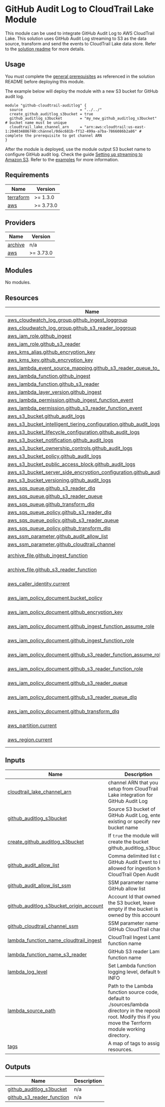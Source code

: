 <!-- BEGIN_TF_DOCS -->
# GitHub Audit Log to CloudTrail Lake Module

This module can be used to integrate GitHub Audit Log to AWS CloudTrail Lake. This solution uses GitHub Audit Log streaming to S3 as the data source, transform and send the events to CloudTrail Lake data store. Refer to the [solution readme](../../README.md) for more details.

## Usage

You must complete the [general prerequisites](../../README.md#general-prerequisites) as referenced in the solution README before deploying this module.

The example below will deploy the module with a new S3 bucket for GitHub audit log.

```
module "github-cloudtrail-auditlog" {
  source                          = "../../"
  create_github_auditlog_s3bucket = true
  github_auditlog_s3bucket        = "my_new_github_auditlog_s3bucket" # bucket name must be unique
  cloudtrail_lake_channel_arn     = "arn:aws:cloudtrail:us-east-1:204034886740:channel/0dec681b-ff12-499a-a7ba-7866086b2a86" # complete the prerequisite to get channel ARN
}
```

After the module is deployed, use the module output S3 bucket name to configure GitHub audit log. Check the guide [Setting up streaming to Amazon S3](https://docs.github.com/en/enterprise-cloud@latest/admin/monitoring-activity-in-your-enterprise/reviewing-audit-logs-for-your-enterprise/streaming-the-audit-log-for-your-enterprise#setting-up-streaming-to-amazon-s3). Refer to the [examples](./examples/) for more information.

## Requirements

| Name | Version |
|------|---------|
| <a name="requirement_terraform"></a> [terraform](#requirement\_terraform) | >= 1.3.0 |
| <a name="requirement_aws"></a> [aws](#requirement\_aws) | >= 3.73.0 |

## Providers

| Name | Version |
|------|---------|
| <a name="provider_archive"></a> [archive](#provider\_archive) | n/a |
| <a name="provider_aws"></a> [aws](#provider\_aws) | >= 3.73.0 |

## Modules

No modules.

## Resources

| Name | Type |
|------|------|
| [aws_cloudwatch_log_group.github_ingest_loggroup](https://registry.terraform.io/providers/hashicorp/aws/latest/docs/resources/cloudwatch_log_group) | resource |
| [aws_cloudwatch_log_group.github_s3_reader_loggroup](https://registry.terraform.io/providers/hashicorp/aws/latest/docs/resources/cloudwatch_log_group) | resource |
| [aws_iam_role.github_ingest](https://registry.terraform.io/providers/hashicorp/aws/latest/docs/resources/iam_role) | resource |
| [aws_iam_role.github_s3_reader](https://registry.terraform.io/providers/hashicorp/aws/latest/docs/resources/iam_role) | resource |
| [aws_kms_alias.github_encryption_key](https://registry.terraform.io/providers/hashicorp/aws/latest/docs/resources/kms_alias) | resource |
| [aws_kms_key.github_encryption_key](https://registry.terraform.io/providers/hashicorp/aws/latest/docs/resources/kms_key) | resource |
| [aws_lambda_event_source_mapping.github_s3_reader_queue_to_lambda](https://registry.terraform.io/providers/hashicorp/aws/latest/docs/resources/lambda_event_source_mapping) | resource |
| [aws_lambda_function.github_ingest](https://registry.terraform.io/providers/hashicorp/aws/latest/docs/resources/lambda_function) | resource |
| [aws_lambda_function.github_s3_reader](https://registry.terraform.io/providers/hashicorp/aws/latest/docs/resources/lambda_function) | resource |
| [aws_lambda_layer_version.github_ingest](https://registry.terraform.io/providers/hashicorp/aws/latest/docs/resources/lambda_layer_version) | resource |
| [aws_lambda_permission.github_ingest_function_event](https://registry.terraform.io/providers/hashicorp/aws/latest/docs/resources/lambda_permission) | resource |
| [aws_lambda_permission.github_s3_reader_function_event](https://registry.terraform.io/providers/hashicorp/aws/latest/docs/resources/lambda_permission) | resource |
| [aws_s3_bucket.github_audit_logs](https://registry.terraform.io/providers/hashicorp/aws/latest/docs/resources/s3_bucket) | resource |
| [aws_s3_bucket_intelligent_tiering_configuration.github_audit_logs](https://registry.terraform.io/providers/hashicorp/aws/latest/docs/resources/s3_bucket_intelligent_tiering_configuration) | resource |
| [aws_s3_bucket_lifecycle_configuration.github_audit_logs](https://registry.terraform.io/providers/hashicorp/aws/latest/docs/resources/s3_bucket_lifecycle_configuration) | resource |
| [aws_s3_bucket_notification.github_audit_logs](https://registry.terraform.io/providers/hashicorp/aws/latest/docs/resources/s3_bucket_notification) | resource |
| [aws_s3_bucket_ownership_controls.github_audit_logs](https://registry.terraform.io/providers/hashicorp/aws/latest/docs/resources/s3_bucket_ownership_controls) | resource |
| [aws_s3_bucket_policy.github_audit_logs](https://registry.terraform.io/providers/hashicorp/aws/latest/docs/resources/s3_bucket_policy) | resource |
| [aws_s3_bucket_public_access_block.github_audit_logs](https://registry.terraform.io/providers/hashicorp/aws/latest/docs/resources/s3_bucket_public_access_block) | resource |
| [aws_s3_bucket_server_side_encryption_configuration.github_audit_logs](https://registry.terraform.io/providers/hashicorp/aws/latest/docs/resources/s3_bucket_server_side_encryption_configuration) | resource |
| [aws_s3_bucket_versioning.github_audit_logs](https://registry.terraform.io/providers/hashicorp/aws/latest/docs/resources/s3_bucket_versioning) | resource |
| [aws_sqs_queue.github_s3_reader_dlq](https://registry.terraform.io/providers/hashicorp/aws/latest/docs/resources/sqs_queue) | resource |
| [aws_sqs_queue.github_s3_reader_queue](https://registry.terraform.io/providers/hashicorp/aws/latest/docs/resources/sqs_queue) | resource |
| [aws_sqs_queue.github_transform_dlq](https://registry.terraform.io/providers/hashicorp/aws/latest/docs/resources/sqs_queue) | resource |
| [aws_sqs_queue_policy.github_s3_reader_dlq](https://registry.terraform.io/providers/hashicorp/aws/latest/docs/resources/sqs_queue_policy) | resource |
| [aws_sqs_queue_policy.github_s3_reader_queue](https://registry.terraform.io/providers/hashicorp/aws/latest/docs/resources/sqs_queue_policy) | resource |
| [aws_sqs_queue_policy.github_transform_dlq](https://registry.terraform.io/providers/hashicorp/aws/latest/docs/resources/sqs_queue_policy) | resource |
| [aws_ssm_parameter.github_audit_allow_list](https://registry.terraform.io/providers/hashicorp/aws/latest/docs/resources/ssm_parameter) | resource |
| [aws_ssm_parameter.github_cloudtrail_channel](https://registry.terraform.io/providers/hashicorp/aws/latest/docs/resources/ssm_parameter) | resource |
| [archive_file.github_ingest_function](https://registry.terraform.io/providers/hashicorp/archive/latest/docs/data-sources/file) | data source |
| [archive_file.github_s3_reader_function](https://registry.terraform.io/providers/hashicorp/archive/latest/docs/data-sources/file) | data source |
| [aws_caller_identity.current](https://registry.terraform.io/providers/hashicorp/aws/latest/docs/data-sources/caller_identity) | data source |
| [aws_iam_policy_document.bucket_policy](https://registry.terraform.io/providers/hashicorp/aws/latest/docs/data-sources/iam_policy_document) | data source |
| [aws_iam_policy_document.github_encryption_key](https://registry.terraform.io/providers/hashicorp/aws/latest/docs/data-sources/iam_policy_document) | data source |
| [aws_iam_policy_document.github_ingest_function_assume_role](https://registry.terraform.io/providers/hashicorp/aws/latest/docs/data-sources/iam_policy_document) | data source |
| [aws_iam_policy_document.github_ingest_function_role](https://registry.terraform.io/providers/hashicorp/aws/latest/docs/data-sources/iam_policy_document) | data source |
| [aws_iam_policy_document.github_s3_reader_function_assume_role](https://registry.terraform.io/providers/hashicorp/aws/latest/docs/data-sources/iam_policy_document) | data source |
| [aws_iam_policy_document.github_s3_reader_function_role](https://registry.terraform.io/providers/hashicorp/aws/latest/docs/data-sources/iam_policy_document) | data source |
| [aws_iam_policy_document.github_s3_reader_queue](https://registry.terraform.io/providers/hashicorp/aws/latest/docs/data-sources/iam_policy_document) | data source |
| [aws_iam_policy_document.github_s3_reader_queue_dlq](https://registry.terraform.io/providers/hashicorp/aws/latest/docs/data-sources/iam_policy_document) | data source |
| [aws_iam_policy_document.github_transform_dlq](https://registry.terraform.io/providers/hashicorp/aws/latest/docs/data-sources/iam_policy_document) | data source |
| [aws_partition.current](https://registry.terraform.io/providers/hashicorp/aws/latest/docs/data-sources/partition) | data source |
| [aws_region.current](https://registry.terraform.io/providers/hashicorp/aws/latest/docs/data-sources/region) | data source |

## Inputs

| Name | Description | Type | Default | Required |
|------|-------------|------|---------|:--------:|
| <a name="input_cloudtrail_lake_channel_arn"></a> [cloudtrail\_lake\_channel\_arn](#input\_cloudtrail\_lake\_channel\_arn) | channel ARN that you setup from CloudTrail Lake integration for GitHub Audit Log | `string` | n/a | yes |
| <a name="input_github_auditlog_s3bucket"></a> [github\_auditlog\_s3bucket](#input\_github\_auditlog\_s3bucket) | Source S3 bucket of GitHub Audit Log, enter existing or specify new bucket name | `string` | n/a | yes |
| <a name="input_create_github_auditlog_s3bucket"></a> [create\_github\_auditlog\_s3bucket](#input\_create\_github\_auditlog\_s3bucket) | If `true` the module will create the bucket github\_auditlog\_s3bucket. | `bool` | `false` | no |
| <a name="input_github_audit_allow_list"></a> [github\_audit\_allow\_list](#input\_github\_audit\_allow\_list) | Comma delimited list of GitHub Audit Event to be allowed for ingestion to CloudTrail Open Audit | `string` | `"repo.*,org.*,enterprise.*,business.*,integration.*,git.*,secret_scanning.*,team.*,two_factor_authentication.*,user.*"` | no |
| <a name="input_github_audit_allow_list_ssm"></a> [github\_audit\_allow\_list\_ssm](#input\_github\_audit\_allow\_list\_ssm) | SSM parameter name for GitHub allow list | `string` | `"/github/GitHubAuditAllowList"` | no |
| <a name="input_github_auditlog_s3bucket_origin_account"></a> [github\_auditlog\_s3bucket\_origin\_account](#input\_github\_auditlog\_s3bucket\_origin\_account) | Account Id that owned the S3 bucket, leave empty if the bucket is owned by this account | `string` | `""` | no |
| <a name="input_github_cloudtrail_channel_ssm"></a> [github\_cloudtrail\_channel\_ssm](#input\_github\_cloudtrail\_channel\_ssm) | SSM parameter name for GitHub CloudTrail channel | `string` | `"/github/GitHubCloudTrailChannel"` | no |
| <a name="input_lambda_function_name_cloudtrail_ingest"></a> [lambda\_function\_name\_cloudtrail\_ingest](#input\_lambda\_function\_name\_cloudtrail\_ingest) | CloudTrail Ingest Lambda function name | `string` | `"GitHubIngestFunction"` | no |
| <a name="input_lambda_function_name_s3_reader"></a> [lambda\_function\_name\_s3\_reader](#input\_lambda\_function\_name\_s3\_reader) | GitHub S3 reader Lambda function name | `string` | `"GitHubS3ReaderFunction"` | no |
| <a name="input_lambda_log_level"></a> [lambda\_log\_level](#input\_lambda\_log\_level) | Set Lambda function logging level, default to INFO | `string` | `"INFO"` | no |
| <a name="input_lambda_source_path"></a> [lambda\_source\_path](#input\_lambda\_source\_path) | Path to the Lambda function source code, default to ./sources/lambda directory in the repository root. Modify this if you move the Terrform module working directory. | `string` | `"../../sources/lambda"` | no |
| <a name="input_tags"></a> [tags](#input\_tags) | A map of tags to assign to resources. | `map(string)` | `{}` | no |

## Outputs

| Name | Description |
|------|-------------|
| <a name="output_github_auditlog_s3bucket"></a> [github\_auditlog\_s3bucket](#output\_github\_auditlog\_s3bucket) | n/a |
| <a name="output_github_s3_reader_function"></a> [github\_s3\_reader\_function](#output\_github\_s3\_reader\_function) | n/a |
<!-- END_TF_DOCS -->
